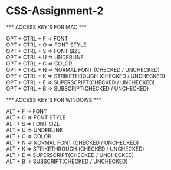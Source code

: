 # CSS-Assignment-2

*** ACCESS KEY'S FOR MAC ***

OPT + CTRL + F => FONT<br />
OPT + CTRL + O => FONT STYLE<br />
OPT + CTRL + S => FONT SIZE<br />
OPT + CTRL + U => UNDERLINE<br />
OPT + CTRL + C => COLOR<br />
OPT + CTRL + N => NORMAL FONT (CHECKED / UNCHECKED)<br />
OPT + CTRL + K => STRIKETHROUGH (CHECKED / UNCHECKED)<br />
OPT + CTRL + E => SUPERSCRIPT(CHECKED / UNCHECKED)<br />
OPT + CTRL + B => SUBSCRIPT(CHECKED / UNCHECKED)<br />


*** ACCESS KEY'S FOR WINDOWS ***

ALT + F => FONT<br />
ALT + O => FONT STYLE<br />
ALT + S => FONT SIZE<br />
ALT + U => UNDERLINE<br />
ALT + C => COLOR<br />
ALT + N => NORMAL FONT (CHECKED / UNCHECKED)<br />
ALT + K => STRIKETHROUGH (CHECKED / UNCHECKED)<br />
ALT + E => SUPERSCRIPT(CHECKED / UNCHECKED)<br />
ALT + B => SUBSCRIPT(CHECKED / UNCHECKED)<br />
